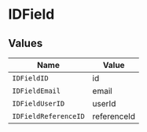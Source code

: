 # IDField


## Values

| Name                 | Value                |
| -------------------- | -------------------- |
| `IDFieldID`          | id                   |
| `IDFieldEmail`       | email                |
| `IDFieldUserID`      | userId               |
| `IDFieldReferenceID` | referenceId          |